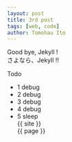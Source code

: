 ```yaml
---
layout: post
title: 3rd post
tags: [web, code]
author: Tomohau Ito
---
```

Good bye, Jekyll !  
さよなら、Jekyll !!  


Todo

- 1 debug
- 2 debug
- 3 debug
- 4 debug
- 5 sleep  
{{ site }}  
{{ page }}
